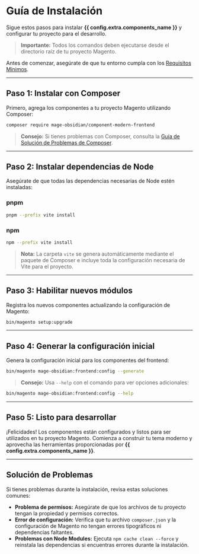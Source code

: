 # Guía de Instalación

Sigue estos pasos para instalar **{{ config.extra.components_name }}** y configurar tu proyecto para el desarrollo.

> **Importante:** Todos los comandos deben ejecutarse desde el directorio raíz de tu proyecto Magento.

Antes de comenzar, asegúrate de que tu entorno cumpla con los [Requisitos Mínimos](../../getting-started/requirements).

---

## Paso 1: Instalar con Composer

Primero, agrega los componentes a tu proyecto Magento utilizando Composer:

```bash
composer require mage-obsidian/component-modern-frontend
```

> **Consejo:** Si tienes problemas con Composer, consulta la [Guía de Solución de Problemas de Composer](https://getcomposer.org/doc/articles/troubleshooting.md).

---

## Paso 2: Instalar dependencias de Node

Asegúrate de que todas las dependencias necesarias de Node estén instaladas:

### pnpm
```bash
pnpm --prefix vite install
```

### npm
```bash
npm --prefix vite install
```

> **Nota:** La carpeta `vite` se genera automáticamente mediante el paquete de Composer e incluye toda la configuración necesaria de Vite para el proyecto.

---

## Paso 3: Habilitar nuevos módulos

Registra los nuevos componentes actualizando la configuración de Magento:

```bash
bin/magento setup:upgrade
```

---

## Paso 4: Generar la configuración inicial

Genera la configuración inicial para los componentes del frontend:

```bash
bin/magento mage-obsidian:frontend:config --generate
```

> **Consejo:** Usa `--help` con el comando para ver opciones adicionales:

```bash
bin/magento mage-obsidian:frontend:config --help
```

---

## Paso 5: Listo para desarrollar

¡Felicidades! Los componentes están configurados y listos para ser utilizados en tu proyecto Magento. Comienza a construir tu tema moderno y aprovecha las herramientas proporcionadas por **{{ config.extra.components_name }}**.

---

## Solución de Problemas

Si tienes problemas durante la instalación, revisa estas soluciones comunes:

- **Problema de permisos:** Asegúrate de que los archivos de tu proyecto tengan la propiedad y permisos correctos.
- **Error de configuración:** Verifica que tu archivo `composer.json` y la configuración de Magento no tengan errores tipográficos ni dependencias faltantes.
- **Problemas con Node Modules:** Ejecuta `npm cache clean --force` y reinstala las dependencias si encuentras errores durante la instalación.
